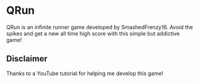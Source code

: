 # QRun
QRun is an infinite runner game developed by SmashedFrenzy16. Avoid the spikes and get a new all time high score with this simple but addictive game!

## Disclaimer

Thanks to a YouTube tutorial for helping me develop this game!
